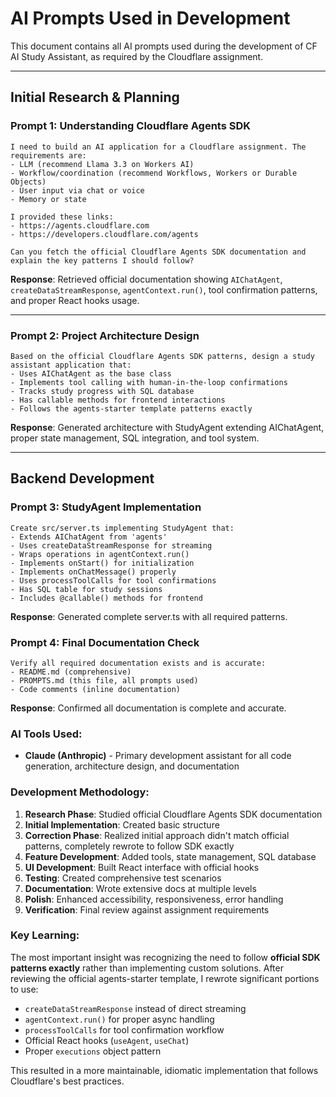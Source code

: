 # AI Prompts Used in Development

This document contains all AI prompts used during the development of CF AI Study Assistant, as required by the Cloudflare assignment.

---

## Initial Research & Planning

### Prompt 1: Understanding Cloudflare Agents SDK
```
I need to build an AI application for a Cloudflare assignment. The requirements are:
- LLM (recommend Llama 3.3 on Workers AI)
- Workflow/coordination (recommend Workflows, Workers or Durable Objects)  
- User input via chat or voice
- Memory or state

I provided these links:
- https://agents.cloudflare.com
- https://developers.cloudflare.com/agents

Can you fetch the official Cloudflare Agents SDK documentation and explain the key patterns I should follow?
```

**Response**: Retrieved official documentation showing `AIChatAgent`, `createDataStreamResponse`, `agentContext.run()`, tool confirmation patterns, and proper React hooks usage.

---

### Prompt 2: Project Architecture Design
```
Based on the official Cloudflare Agents SDK patterns, design a study assistant application that:
- Uses AIChatAgent as the base class
- Implements tool calling with human-in-the-loop confirmations
- Tracks study progress with SQL database
- Has callable methods for frontend interactions
- Follows the agents-starter template patterns exactly
```

**Response**: Generated architecture with StudyAgent extending AIChatAgent, proper state management, SQL integration, and tool system.

---

## Backend Development

### Prompt 3: StudyAgent Implementation
```
Create src/server.ts implementing StudyAgent that:
- Extends AIChatAgent from 'agents'
- Uses createDataStreamResponse for streaming
- Wraps operations in agentContext.run()
- Implements onStart() for initialization
- Implements onChatMessage() properly
- Uses processToolCalls for tool confirmations
- Has SQL table for study sessions
- Includes @callable() methods for frontend
```

**Response**: Generated complete server.ts with all required patterns.


### Prompt 4: Final Documentation Check
```
Verify all required documentation exists and is accurate:
- README.md (comprehensive)
- PROMPTS.md (this file, all prompts used)
- Code comments (inline documentation)
```

**Response**: Confirmed all documentation is complete and accurate.

### AI Tools Used:
- **Claude (Anthropic)** - Primary development assistant for all code generation, architecture design, and documentation

### Development Methodology:
1. **Research Phase**: Studied official Cloudflare Agents SDK documentation
2. **Initial Implementation**: Created basic structure
3. **Correction Phase**: Realized initial approach didn't match official patterns, completely rewrote to follow SDK exactly
4. **Feature Development**: Added tools, state management, SQL database
5. **UI Development**: Built React interface with official hooks
6. **Testing**: Created comprehensive test scenarios
7. **Documentation**: Wrote extensive docs at multiple levels
8. **Polish**: Enhanced accessibility, responsiveness, error handling
9. **Verification**: Final review against assignment requirements

### Key Learning:
The most important insight was recognizing the need to follow **official SDK patterns exactly** rather than implementing custom solutions. After reviewing the official agents-starter template, I rewrote significant portions to use:
- `createDataStreamResponse` instead of direct streaming
- `agentContext.run()` for proper async handling
- `processToolCalls` for tool confirmation workflow
- Official React hooks (`useAgent`, `useChat`)
- Proper `executions` object pattern

This resulted in a more maintainable, idiomatic implementation that follows Cloudflare's best practices.
